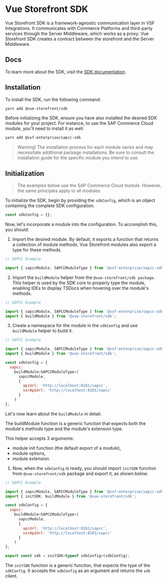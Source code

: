 # Vue Storefront SDK

Vue Storefront SDK is a framework-agnostic communication layer in VSF Integrations. It communicates with Commerce Platforms and third-party services through the Server Middleware, which works as a proxy. Vue Storefront SDK creates a contract between the storefront and the Server Middleware.

## Docs

To learn more about the SDK, visit the [SDK documentation](https://docs.vuestorefront.io/sdk/).

## Installation

To install the SDK, run the following command:

```bash
yarn add @vue-storefront/sdk
```

Before initializing the SDK, ensure you have also installed the desired SDK modules for your project. For instance, to use the SAP Commerce Cloud module, you'll need to install it as well:

```bash
yarn add @vsf-enterprise/sapcc-sdk
```

> Warning! The installation process for each module varies and may necessitate additional package installations. Be sure to consult the installation guide for the specific module you intend to use.

## Initialization

> The examples below use the SAP Commerce Cloud module. However, the same principles apply to all modules.

To initialize the SDK, begin by providing the `sdkConfig`, which is an object containing the complete SDK configuration.

```js
const sdkConfig = {};
```

Now, let's incorporate a module into the configuration. To accomplish this, you should:

1. Import the desired module. By default, it exports a function that returns a collection of module methods. Vue Storefront modules also export a type for these methods.

```js
// SAPCC Example

import { sapccModule, SAPCCModuleType } from '@vsf-enterprise/sapcc-sdk';
```

2. Import the `buildModule` helper from the `@vue-storefront/sdk package`. This helper is used by the SDK core to properly type the module, enabling IDEs to display TSDocs when hovering over the module's methods.

```js
// SAPCC Example

import { sapccModule, SAPCCModuleType } from '@vsf-enterprise/sapcc-sdk';
import { buildModule } from '@vue-storefront/sdk';
```

3. Create a namespace for the module in the `sdkConfig` and use `buildModule` helper to build it.

```js
// SAPCC Example

import { sapccModule, SAPCCModuleType } from '@vsf-enterprise/sapcc-sdk';
import { buildModule } from '@vue-storefront/sdk';

const sdkConfig = {
  sapcc:
    buildModule<SAPCCModuleType>(
      sapccModule,
      {
        apiUrl: 'http://localhost:8181/sapcc',
        ssrApiUrl: 'http://localhost:8181/sapcc'
      }
    )
};
```

Let's now learn about the `buildModule` in detail. 

The buildModule function is a generic function that expects both the module's methods type and the module's extension type. 

This helper accepts 3 arguments:

- module init function (the default export of a module),
- module options,
- module extension.

1. Now, when the `sdkConfig` is ready, you should import `initSDK` function from `@vue-storefront/sdk` package and export it, as shown below.

```js
// SAPCC Example

import { sapccModule, SAPCCModuleType } from '@vsf-enterprise/sapcc-sdk';
import { initSDK, buildModule } from '@vue-storefront/sdk';

const sdkConfig = {
  sapcc:
    buildModule<SAPCCModuleType>(
      sapccModule,
      {
        apiUrl: 'http://localhost:8181/sapcc',
        ssrApiUrl: 'http://localhost:8181/sapcc'
      }
    )
};

export const sdk = initSDK<typeof sdkConfig>(sdkConfig);
```

The `initSDK` function is a generic function, that expects the type of the `sdkConfig`. 
It accepts the `sdkConfig` as an argument and returns the `sdk` client.
